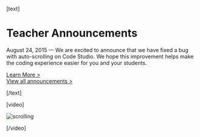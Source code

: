 [text]

# Teacher Announcements

August 24, 2015 &mdash; We are excited to announce that we have fixed a bug with auto-scrolling on Code Studio. We hope this improvement helps make the coding experience easier for you and your students.

[Learn More >](http://teacherblog.code.org/post/127486457539/ever-since-we-launched-code-studio-almost-2-years)
<br/>
[View all announcements >](http://teachcodeorg.tumblr.com/)

[/text]

[video]

![scrolling](/images//fit-175/scrolling-thumb.png "scrolling")

[/video]



<!---

[video]

<%= view :display_video_thumbnail, id: "video1", video_code: "k56Y2MIL9dM", play_button: 'caption', caption: 'Watch the video' %>

[/video]

[video]

![Online PD](/images/apple-touch-icon-precomposed.png "OnlinePD")

[/video]

--->

<div style="clear:both"/>